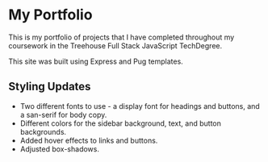 # My Portfolio

This is my portfolio of projects that I have completed throughout my coursework in the Treehouse Full Stack JavaScript TechDegree.

This site was built using Express and Pug templates.

## Styling Updates

- Two different fonts to use - a display font for headings and buttons, and a san-serif for body copy.
- Different colors for the sidebar background, text, and button backgrounds.
- Added hover effects to links and buttons.
- Adjusted box-shadows.
